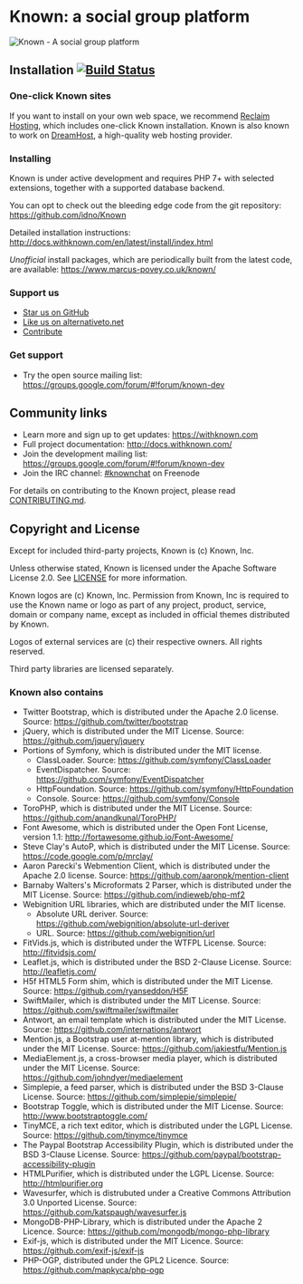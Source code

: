 # Known: a social group platform

![Known - A social group platform](https://withknown.com/img/home/screens.png)

## Installation [![Build Status](https://travis-ci.org/idno/Known.svg?branch=master)](https://travis-ci.org/idno/Known)

### One-click Known sites

If you want to install on your own web space, we recommend [Reclaim Hosting](https://portal.reclaimhosting.com/aff.php?aff=013),
which includes one-click Known installation. Known is also known to work on [DreamHost](https://dreamhost.com), a high-quality
web hosting provider.

### Installing

Known is under active development and requires PHP 7+ with selected extensions, together with a supported database backend.

You can opt to check out the bleeding edge code from the git repository: <https://github.com/idno/Known>

Detailed installation instructions: <http://docs.withknown.com/en/latest/install/index.html>

_Unofficial_ install packages, which are periodically built from the latest code, are available: <https://www.marcus-povey.co.uk/known/>

### Support us

* [Star us on GitHub](https://github.com/idno/known)
* [Like us on alternativeto.net](http://alternativeto.net/software/known/)
* [Contribute](CONTRIBUTING.md)

### Get support

* Try the open source mailing list: <https://groups.google.com/forum/#!forum/known-dev>

## Community links

* Learn more and sign up to get updates: <https://withknown.com>
* Full project documentation: <http://docs.withknown.com/>
* Join the development mailing list: <https://groups.google.com/forum/#!forum/known-dev>
* Join the IRC channel: [#knownchat](https://webchat.freenode.net/?channels=knownchat) on Freenode

For details on contributing to the Known project, please read [CONTRIBUTING.md](CONTRIBUTING.md).

## Copyright and License

Except for included third-party projects, Known is (c) Known, Inc.

Unless otherwise stated, Known is licensed under the Apache Software License 2.0. See [LICENSE](LICENSE) for more information.

Known logos are (c) Known, Inc. Permission from Known, Inc is required to use the Known name or logo as part of any
project, product, service, domain or company name, except as included in official themes distributed by Known.

Logos of external services are (c) their respective owners. All rights reserved.

Third party libraries are licensed separately.

### Known also contains

* Twitter Bootstrap, which is distributed under the Apache 2.0 license. Source: https://github.com/twitter/bootstrap
* jQuery, which is distributed under the MIT License. Source: https://github.com/jquery/jquery
* Portions of Symfony, which is distributed under the MIT license.
  * ClassLoader. Source: https://github.com/symfony/ClassLoader
  * EventDispatcher. Source: https://github.com/symfony/EventDispatcher
  * HttpFoundation. Source: https://github.com/symfony/HttpFoundation
  * Console. Source: https://github.com/symfony/Console
* ToroPHP, which is distributed under the MIT License. Source: https://github.com/anandkunal/ToroPHP/
* Font Awesome, which is distributed under the Open Font License, version 1.1: http://fortawesome.github.io/Font-Awesome/
* Steve Clay's AutoP, which is distributed under the MIT License. Source: https://code.google.com/p/mrclay/
* Aaron Parecki's Webmention Client, which is distributed under the Apache 2.0 license. Source: https://github.com/aaronpk/mention-client
* Barnaby Walters's Microformats 2 Parser, which is distributed under the MIT License. Source: https://github.com/indieweb/php-mf2
* Webignition URL libraries, which are distributed under the MIT license.
  * Absolute URL deriver. Source: https://github.com/webignition/absolute-url-deriver
  * URL. Source: https://github.com/webignition/url
* FitVids.js, which is distributed under the WTFPL License. Source: http://fitvidsjs.com/
* Leaflet.js, which is distributed under the BSD 2-Clause License. Source: http://leafletjs.com/ 
* H5f HTML5 Form shim, which is distributed under the MIT License. Source: https://github.com/ryanseddon/H5F
* SwiftMailer, which is distributed under the MIT License. Source: https://github.com/swiftmailer/swiftmailer
* Antwort, an email template which is distributed under the MIT License. Source: https://github.com/internations/antwort
* Mention.js, a Bootstrap user at-mention library, which is distributed under the MIT License. Source: https://github.com/jakiestfu/Mention.js
* MediaElement.js, a cross-browser media player, which is distributed under the MIT License. Source: https://github.com/johndyer/mediaelement
* Simplepie, a feed parser, which is distributed under the BSD 3-Clause License. Source: https://github.com/simplepie/simplepie/
* Bootstrap Toggle, which is distributed under the MIT License. Source: http://www.bootstraptoggle.com/
* TinyMCE, a rich text editor, which is distributed under the LGPL License. Source: https://github.com/tinymce/tinymce
* The Paypal Bootstrap Accessibility Plugin, which is distributed under the BSD 3-Clause License. Source: https://github.com/paypal/bootstrap-accessibility-plugin
* HTMLPurifier, which is distributed under the LGPL License. Source: http://htmlpurifier.org
* Wavesurfer, which is distrubuted under a Creative Commons Attribution 3.0 Unported License. Source: https://github.com/katspaugh/wavesurfer.js
* MongoDB-PHP-Library, which is distributed under the Apache 2 Licence. Source: https://github.com/mongodb/mongo-php-library
* Exif-js, which is distributed under the MIT Licence. Source: https://github.com/exif-js/exif-js
* PHP-OGP, distributed under the GPL2 Licence. Source: https://github.com/mapkyca/php-ogp
